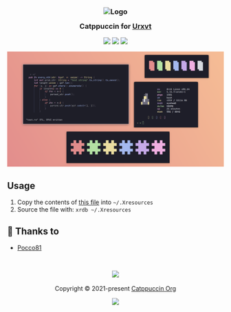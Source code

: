 <h3 align="center">
	<img src="https://raw.githubusercontent.com/catppuccin/catppuccin/main/assets/logos/exports/1544x1544_circle.png" width="100" alt="Logo"/><br/>
	<img src="https://raw.githubusercontent.com/catppuccin/catppuccin/main/assets/misc/transparent.png" height="30" width="0px"/>
	Catppuccin for <a href="http://software.schmorp.de/pkg/rxvt-unicode.html">Urxvt</a>
	<img src="https://raw.githubusercontent.com/catppuccin/catppuccin/main/assets/misc/transparent.png" height="30" width="0px"/>
</h3>

<p align="center">
    <a href="https://github.com/catppuccin/urxvt/stargazers"><img src="https://img.shields.io/github/stars/catppuccin/urxvt?colorA=363a4f&colorB=b7bdf8&style=for-the-badge"></a>
    <a href="https://github.com/catppuccin/urxvt/issues"><img src="https://img.shields.io/github/issues/catppuccin/urxvt?colorA=363a4f&colorB=f5a97f&style=for-the-badge"></a>
    <a href="https://github.com/catppuccin/urxvt/contributors"><img src="https://img.shields.io/github/contributors/catppuccin/urxvt?colorA=363a4f&colorB=a6da95&style=for-the-badge"></a>
</p>

<p align="center">
  <img src="https://raw.githubusercontent.com/catppuccin/urxvt/main/assets/ss.png"/>
</p>

## Usage

1. Copy the contents of [this file](https://github.com/catppuccin/urxvt/blob/main/catppuccin.Xresources) into `~/.Xresources`
2. Source the file with: `xrdb ~/.Xresources`

## 💝 Thanks to

-   [Pocco81](https://github.com/Pocco81)

&nbsp;

<p align="center"><img src="https://raw.githubusercontent.com/catppuccin/catppuccin/main/assets/footers/gray0_ctp_on_line.svg?sanitize=true" /></p>
<p align="center">Copyright &copy; 2021-present <a href="https://github.com/catppuccin" target="_blank">Catppuccin Org</a>
<p align="center"><a href="https://github.com/catppuccin/catppuccin/blob/main/LICENSE"><img src="https://img.shields.io/static/v1.svg?style=for-the-badge&label=License&message=MIT&logoColor=d9e0ee&colorA=363a4f&colorB=b7bdf8"/></a></p>
